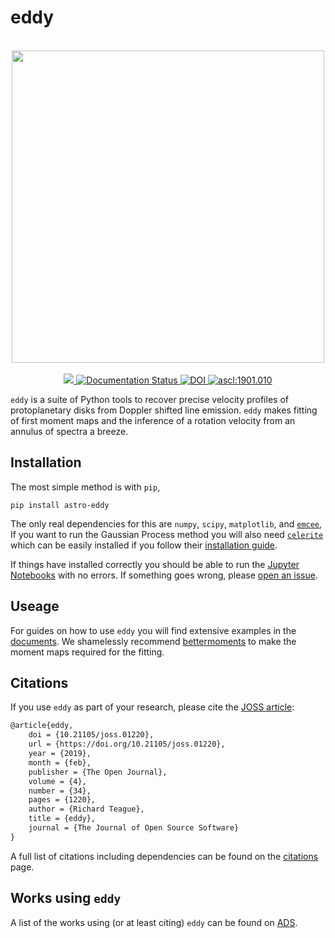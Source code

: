 # eddy

<p align='center'>
  <br/>
  <img src="https://github.com/richteague/eddy/blob/master/docs/_static/eddy_logo.png" width="500" height="500">
  <br/>
  <br/>
  <a href="http://joss.theoj.org/papers/2868c5ad4b6405eba1aaf1cd8ea53274"><img src="http://joss.theoj.org/papers/2868c5ad4b6405eba1aaf1cd8ea53274/status.svg">
  </a>
  <a href='https://eddy.readthedocs.io/en/latest/?badge=latest'><img src='https://readthedocs.org/projects/eddy/badge/?version=latest' alt='Documentation Status' />
  </a>
  <a href="https://doi.org/10.5281/zenodo.1440051"><img src="https://zenodo.org/badge/DOI/10.5281/zenodo.1440051.svg" alt="DOI" />
  </a>
  <a href="http://ascl.net/1901.010"><img src="https://img.shields.io/badge/ascl-1901.010-blue.svg?colorB=262255" alt="ascl:1901.010" />
  </a>
</p>

`eddy` is a suite of Python tools to recover precise velocity profiles of protoplanetary disks from Doppler shifted line emission. `eddy` makes fitting of first moment maps and the inference of a rotation velocity from an annulus of spectra a breeze.

## Installation

The most simple method is with `pip`,

```
pip install astro-eddy
```

The only real dependencies for this are `numpy`, `scipy`, `matplotlib`, and [`emcee`](https://github.com/dfm/emcee), If you want to run the Gaussian Process method you will also need [`celerite`](https://github.com/dfm/celerite) which can be easily installed if you follow their [installation guide](https://celerite.readthedocs.io/en/stable/python/install/).

If things have installed correctly you should be able to run the [Jupyter Notebooks](https://github.com/richteague/eddy/tree/master/docs/tutorials) with no errors. If something goes wrong, please [open an issue](https://github.com/richteague/eddy/issues/new).

## Useage

For guides on how to use `eddy` you will find extensive examples in the [documents](https://github.com/richteague/eddy/tree/master/docs). We shamelessly recommend [bettermoments](https://github.com/richteague/bettermoments) to make the moment maps required for the fitting.

## Citations

If you use `eddy` as part of your research, please cite the [JOSS article](http://joss.theoj.org/papers/10.21105/joss.01220):

```latex
@article{eddy,
    doi = {10.21105/joss.01220},
    url = {https://doi.org/10.21105/joss.01220},
    year = {2019},
    month = {feb},
    publisher = {The Open Journal},
    volume = {4},
    number = {34},
    pages = {1220},
    author = {Richard Teague},
    title = {eddy},
    journal = {The Journal of Open Source Software}
}
```

A full list of citations including dependencies can be found on the [citations](./docs/citations.md) page.

## Works using `eddy`

A list of the works using (or at least citing) `eddy` can be found on [ADS](https://ui.adsabs.harvard.edu/abs/2019JOSS....4.1220T/citations).
